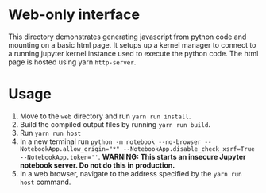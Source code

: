 # Web-only interface

This directory demonstrates generating javascript from python code and
mounting on a basic html page. It setups up a kernel manager to connect to a
running jupyter kernel instance used to execute the python code. The html
page is hosted using yarn `http-server`.

# Usage

1. Move to the `web` directory and run `yarn run install`.
2. Build the compiled output files by running `yarn run build`.
4. Run `yarn run host`
5. In a new terminal run `python -m notebook --no-browser --NotebookApp.allow_origin="*" --NotebookApp.disable_check_xsrf=True --NotebookApp.token=''`. **WARNING: This starts an insecure Jupyter notebook server. Do not do this in production.**
6. In a web browser, navigate to the address specified by the `yarn run host` command.